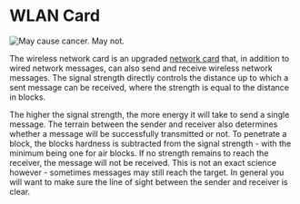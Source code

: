 # WLAN Card

![May cause cancer. May not.](oredict:oc:wlanCard)

The wireless network card is an upgraded [network card](lanCard.md) that, in addition to wired network messages, can also send and receive wireless network messages. The signal strength directly controls the distance up to which a sent message can be received, where the strength is equal to the distance in blocks.

The higher the signal strength, the more energy it will take to send a single message. The terrain between the sender and receiver also determines whether a message will be successfully transmitted or not. To penetrate a block, the blocks hardness is subtracted from the signal strength - with the minimum being one for air blocks. If no strength remains to reach the receiver, the message will not be received. This is not an exact science however - sometimes messages may still reach the target. In general you will want to make sure the line of sight between the sender and receiver is clear.
